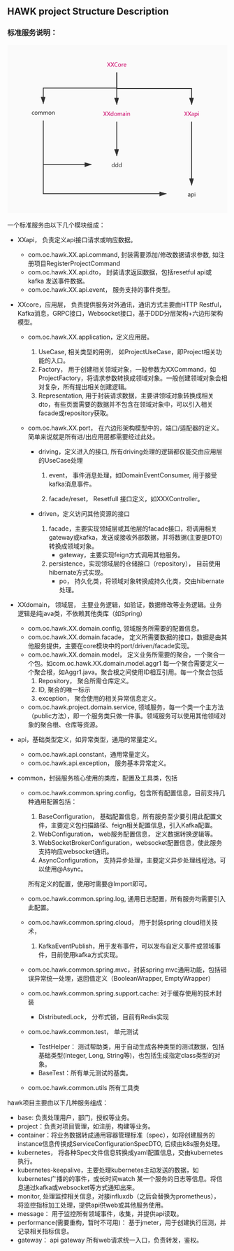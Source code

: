 ## HAWK project Structure Description



### 标准服务说明：

![hawk-1](images/hawk-1.jpg)

一个标准服务由以下几个模块组成：

- XXapi， 负责定义api接口请求或响应数据。

  - com.oc.hawk.XX.api.command, 封装需要添加/修改数据请求参数, 如注册项目RegisterProjectCommand
  - com.oc.hawk.XX.api.dto， 封装请求返回数据，包括resetful api或kafka 发送事件数据。
  - com.oc.hawk.XX.api.event， 服务支持的事件类型。

- XXcore，应用层， 负责提供服务对外通讯，通讯方式主要由HTTP Restful，Kafka消息，GRPC接口，Websocket接口，基于DDD分层架构+六边形架构模型。

  - com.oc.hawk.XX.application，定义应用层。

    1. UseCase, 相关类型的用例， 如ProjectUseCase，即Project相关功能的入口。
    2. Factory， 用于创建相关领域对象，一般参数为XXCommand，如ProjectFactory，将请求参数转换成领域对象。一般创建领域对象会相对复杂，所有提出相关创建逻辑。
    3. Representation,  用于封装请求数据，主要讲领域对象转换成相关dto，有些页面需要的数据并不包含在领域对象中，可以引入相关facade或repository获取。

  - com.oc.hawk.XX.port， 在六边形架构模型中的，端口/适配器的定义。简单来说就是所有进/出应用层都需要经过此处。

    - driving，定义进入的接口, 所有driving处理的逻辑都仅能交由应用层的UseCase处理

      1. event， 事件消息处理，如DomainEventConsumer, 用于接受kafka消息事件。

      2. facade/reset， Resetfull 接口定义，如XXXController。 

    - driven，定义访问其他资源的接口

      1. facade，主要实现领域层或其他层的facade接口，将调用相关gateway或kafka，发送或接收外部数据，并将数据(主要是DTO)转换成领域对象。
         - gateway，主要实现feign方式调用其他服务。
      2. persistence，实现领域层的仓储接口（repository）， 目前使用hibernate方式实现。
         - po， 持久化类，将领域对象转换成持久化类，交由hibernate处理。

- XXdomain， 领域层， 主要业务逻辑，如验证，数据修改等业务逻辑。业务逻辑是纯java类，不依赖其他类库（如Spring）

  - com.oc.hawk.XX.domain.config, 领域服务所需要的配置信息。
  - com.oc.hawk.XX.domain.facade， 定义所需要数据的接口，数据是由其他服务提供，主要在core模块中的port/driven/facade实现。
  - com.oc.hawk.XX.domain.model， 定义业务所需要的聚合，一个聚合一个包。如com.oc.hawk.XX.domain.model.aggr1 每一个聚合需要定义一个聚合根，如Aggr1.java。聚合根之间使用ID相互引用。每一个聚合包括
    1. Repository， 聚合所需仓库定义。
    2. ID, 聚合的唯一标示
    3. exception， 聚合使用的相关异常信息定义。
  - com.oc.hawk.project.domain.service, 领域服务，每一个类一个主方法（public方法），即一个服务类只做一件事。领域服务可以使用其他领域对象的聚合根、仓库等资源。

- api，基础类型定义，如异常类型，通用的常量定义。

  - com.oc.hawk.api.constant，通用常量定义。
  - com.oc.hawk.api.exception， 服务基本异常定义。

- common，封装服务核心使用的类库，配置及工具类，包括

  - com.oc.hawk.common.spring.config，包含所有配置信息，目前支持几种通用配置包括：

    1. BaseConfiguration， 基础配置信息，所有服务至少要引用此配置文件，主要定义包扫描路径、feign相关配置信息，引入Kafka配置。
    2. WebConfiguration， web服务配置信息， 定义数据转换逻辑等。
    3. WebSocketBrokerConfiguration，websocket配置信息，使此服务支持响应websocket通讯。
    4. AsyncConfiguration， 支持异步处理，主要定义异步处理线程池。可以使用@Async。

    所有定义的配置，使用时需要@Import即可。

  - com.oc.hawk.common.spring.log, 通用日志配置，所有服务均需要引入此配置。

  - com.oc.hawk.common.spring.cloud， 用于封装spring cloud相关技术，

    1. KafkaEventPublish，用于发布事件，可以发布自定义事件或领域事件，目前使用kafka方式实现。

  - com.oc.hawk.common.spring.mvc，封装spring mvc通用功能，包括错误异常统一处理，返回值定义（BooleanWrapper, EmptyWrapper）
  - com.oc.hawk.common.spring.support.cache: 对于缓存使用的技术封装
    - DistributedLock， 分布式锁，目前有Redis实现
  - com.oc.hawk.common.test， 单元测试
    - TestHelper： 测试帮助类，用于自动生成各种类型的测试数据，包括基础类型(Integer, Long, String等)，也包括生成指定class类型的对象。
    - BaseTest：所有单元测试的基类。
  - com.oc.hawk.common.utils 所有工具类



hawk项目主要由以下几种服务组成：

- base: 负责处理用户，部门，授权等业务。
- project：负责对项目管理，如注册，构建等业务。
- container：将业务数据转成通用容器管理标准（spec），如将创建服务的instance信息传换成ServiceConfigurationSpecDTO, 后续由k8s服务处理。
- kubernetes， 将各种Spec文件信息转换成yaml配置信息，交由kubernetes执行。
- kubernetes-keepalive，主要处理kubernetes主动发送的数据，如kubernetes广播的的事件，或长时间watch 某一个服务的日志等信息。将信息通过kafka或websocket等方式通知出来。
- monitor, 处理监控相关信息，对接influxdb（之后会替换为prometheus）， 将监控指标加工处理，提供api供web或其他服务使用。
- message： 用于监控所有领域事件，收集，并提供api读取。
- performance(需要重构，暂时不可用)： 基于jmeter，用于创建执行压测，并记录相关指标信息。
- gateway： api gateway 所有web请求统一入口，负责转发，鉴权。